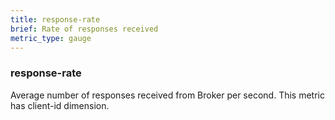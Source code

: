 ```yaml
---
title: response-rate
brief: Rate of responses received
metric_type: gauge
---
```


### response-rate

Average number of responses received from Broker per second. This metric has client-id dimension.
